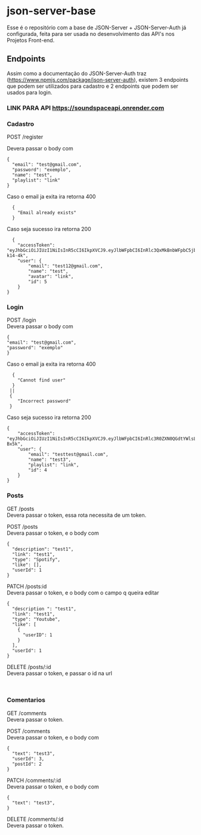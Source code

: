 # json-server-base

Esse é o repositório com a base de JSON-Server + JSON-Server-Auth já configurada, feita para ser usada no desenvolvimento das API's nos Projetos Front-end.

## Endpoints

Assim como a documentação do JSON-Server-Auth traz (https://www.npmjs.com/package/json-server-auth), existem 3 endpoints que podem ser utilizados para cadastro e 2 endpoints que podem ser usados para login.

### LINK PARA API https://soundspaceapi.onrender.com

### Cadastro

POST /register <br/>

Devera passar o body com

```
{
  "email": "test@gmail.com",
  "password": "exemplo",
  "name": "test",
  "playlist": "link"
}
```

Caso o email ja exita ira retorna 400 <br/>

```
  {
    "Email already exists"
  }

```

Caso seja sucesso ira retorna 200<br/>

```
  {
	"accessToken": "eyJhbGciOiJIUzI1NiIsInR5cCI6IkpXVCJ9.eyJlbWFpbCI6InRlc3QxMkBnbWFpbC5jb20iLCJpYXQiOjE2ODI2MTExNTIsImV4cCI6MTY4MjYxNDc1Miwic3ViIjoiNSJ9.rvgosEMlcoRzJvHBYbv_rCHn18UZuW2vot3E-k14-4k",
	"user": {
		"email": "test12@gmail.com",
		"name": "test",
		"avatar": "link",
		"id": 5
	}
}

```

### Login

POST /login <br/>
Devera passar o body com

```
{
"email": "test@gmail.com",
"password": "exemplo"
}
```

Caso o email ja exita ira retorna 400 <br/>

```
  {
    "Cannot find user"
  }
 ||
 {
    "Incorrect password"
 }
```

Caso seja sucesso ira retorna 200<br/>

```
{
	"accessToken": "eyJhbGciOiJIUzI1NiIsInR5cCI6IkpXVCJ9.eyJlbWFpbCI6InRlc3R0ZXN0QGdtYWlsLmNvbSIsImlhdCI6MTY4MjYxMjY2NiwiZXhwIjoxNjgyNjE2MjY2LCJzdWIiOiI0In0.qE9404arw9GWtTlVB9sQGrax86fVLs8vE9G7Yt-Bx5k",
	"user": {
		"email": "testtest@gmail.com",
		"name": "test3",
		"playlist": "link",
		"id": 4
	}
}

```

### Posts

GET /posts <br />
Devera passar o token, essa rota necessita de um token.

POST /posts <br />
Devera passar o token, e o body com

```
{
  "description": "test1",
  "link": "test1",
  "type": "Spotify",
  "like": [],
  "userId": 1
}
```

PATCH /posts:id <br/>
Devera passar o token, e o body com o campo q queira editar

```
{
  "description ": "test1",
  "link": "test1",
  "type": "Youtube",
  "like": [
    {
      "userID": 1
    }
  ],
  "userId": 1
}
```

DELETE /posts/:id <br/>
Devera passar o token, e passar o id na url

<br/>

### Comentarios

GET /comments <br />
Devera passar o token.

POST /comments <br />
Devera passar o token, e o body com

```
{
  "text": "test3",
  "userId": 3,
  "postId": 2
}
```

PATCH /comments/:id <br />
Devera passar o token, e o body com

```
{
  "text": "test3",
}
```

DELETE /comments/:id <br />
Devera passar o token.
